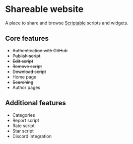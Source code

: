 # Shareable website
A place to share and browse [Scriptable](https://scriptable.app) scripts and widgets.

## Core features
- <s>Authentication with GitHub</s>
- <s>Publish script</s>
- <s>Edit script</s>
- <s>Remove script</s>
- <s>Download script</s>
- Home page
- <s>Searching</s>
- Author pages

## Additional features
- Categories
- Report script
- Rate script
- Star script
- Discord integration

